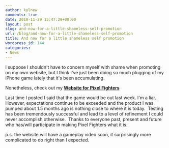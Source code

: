 ```yaml
---
author: kylnew
comments: true
date: 2010-11-29 15:47:29+00:00
layout: post
slug: and-now-for-a-little-shameless-self-promotion
url: /blog/and-now-for-a-little-shameless-self-promotion
title: And now for a little shameless self promotion
wordpress_id: 144
categories:
- News
---
```


I suppose I shouldn't have to concern myself with shame when promoting on my own website, but I think I've just been doing so much plugging of my iPhone game lately that it's been accumulating.

Nonetheless, check out my **[Website for Pixel Fighters](http://www.pixelfightersgame.com)**

Last time I posted I said that the game would be out last week. I'm a liar. However, expectations continue to be exceeded and the product I was pumped about 1.5 months ago is nothing close to where it is today.  Testing has been tremendously successful and lead to a level of refinement I could never accomplish otherwise.  Thanks to everyone past, present and future who has/will participate in making Pixel Fighters what it is.

p.s. the website will have a gameplay video soon, it surprisingly more complicated to do right than I expected.
